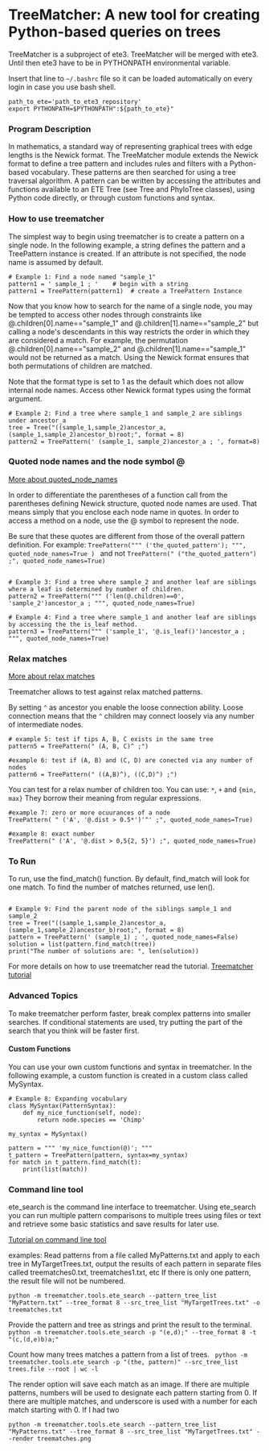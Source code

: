 # TreeMatcher: A new tool for creating Python-based queries on trees

TreeMatcher is a subproject of ete3.
TreeMatcher will be merged with ete3. Until then ete3 have to be in PYTHONPATH environmental variable.

Insert that line to `~/.bashrc` file so it can be loaded automatically on every login
in case you use bash shell.

```
path_to_ete='path_to_ete3_repository'
export PYTHONPATH=$PYTHONPATH":${path_to_ete}"
```

### Program Description

In mathematics, a standard way of representing graphical trees with edge lengths is the Newick format. The TreeMatcher module extends the Newick format to define a tree pattern and includes rules and filters with a Python-based vocabulary. These patterns are then searched for using a tree traversal algorithm. A pattern can be written by accessing the attributes and functions available to an ETE Tree (see Tree and PhyloTree classes), using Python code directly, or through custom functions and syntax.

### How to use treematcher

The simplest way to begin using treematcher is to create a pattern on a single node. In the following example, a string defines the pattern and a TreePattern instance is created. If an attribute is not specified, the node name is assumed by default.

```
# Example 1: Find a node named "sample_1"
pattern1 = ' sample_1 ; '	 # begin with a string
pattern1 = TreePattern(pattern1)  # create a TreePattern Instance

```

Now that you know how to search for the name of a single node, you may be tempted to access other nodes through constraints like @.children[0].name=="sample_1" and @.children[1].name=="sample_2" but calling a node's descendants in this way restricts the order in which they are considered a match. For example, the permutation @.children[0].name=="sample_2" and @.children[1].name=="sample_1" would not be returned as a match. Using the Newick format ensures that both permutations of children are matched.


Note that the format type is set to 1 as the default which does not allow internal node names. Access other Newick format types using the format argument.

```
# Example 2: Find a tree where sample_1 and sample_2 are siblings under ancestor_a
tree = Tree("((sample_1,sample_2)ancestor_a,(sample_1,sample_2)ancestor_b)root;", format = 8)
pattern2 = TreePattern(' (sample_1, sample_2)ancestor_a ; ', format=8)
```

### Quoted node names and the node symbol @
[More about quoted_node_names](https://github.com/etetoolkit/treematcher/blame/master/sdoc/tutorial/tutorial_treematcher.rst#L59)

In order to differentiate the parentheses of a function call from the parentheses defining Newick structure, quoted node names are used.
That means simply that you enclose each node name in quotes.
In order to access a method on a node, use the @ symbol to represent the node.

Be sure that these quotes are different from those of the overall pattern definition.
For example:
`TreePattern(""" ('the_quoted_pattern'); """, quoted_node_names=True ) `
and not
`TreePattern(" ("the_quoted_pattern") ;", quoted_node_names=True)`


```

# Example 3: Find a tree where sample_2 and another leaf are siblings where a leaf is determined by number of children.
pattern2 = TreePattern(""" ('len(@.children)==0', 'sample_2')ancestor_a ; """, quoted_node_names=True)

# Example 4: Find a tree where sample_1 and another leaf are siblings by accessing the the is_leaf method.
pattern3 = TreePattern(""" ('sample_1', '@.is_leaf()')ancestor_a ; """, quoted_node_names=True)
```

### Relax matches
[More about relax matches](https://github.com/etetoolkit/treematcher/blame/master/sdoc/tutorial/tutorial_treematcher.rst#L101)

Treematcher allows to test against relax matched patterns.

By setting ` ^ ` as ancestor you enable the loose connection ability.
Loose connection means that the ` ^ ` children may connect
loosely via any number of intermediate nodes.

```
# example 5: test if tips A, B, C exists in the same tree
pattern5 = TreePattern(" (A, B, C)^ ;")

#example 6: test if (A, B) and (C, D) are conected via any number of nodes
pattern6 = TreePattern(" ((A,B)^), ((C,D)^) ;")

```

You can test for a relax number of children too.
You can use:
` * `, ` + ` and ` {min, max} `
They borrow their meaning from regular expressions.

```
#example 7: zero or more ocuurances of a node
TreePattern( " ('A', '@.dist > 0.5*')'^' ;", quoted_node_names=True)

#example 8: exact number
TreePattern(" ('A', '@.dist > 0,5{2, 5}') ;", quoted_node_names=True)

```


### To Run
To run, use the find_match() function. By default, find_match will look for one match.
To find the number of matches returned, use len().

```

# Example 9: Find the parent node of the siblings sample_1 and sample_2
tree = Tree("((sample_1,sample_2)ancestor_a,(sample_1,sample_2)ancestor_b)root;", format = 8)
pattern = TreePattern(' (sample_1) ; ', quoted_node_names=False)
solution = list(pattern.find_match(tree))
print("The number of solutions are: ", len(solution))

```

For more details on how to use treematcher read the tutorial.
[Treematcher tutorial](https://github.com/etetoolkit/treematcher/blame/master/sdoc/tutorial/tutorial_treematcher.rst)


### Advanced Topics

To make treematcher perform faster, break complex patterns into smaller searches. If conditional statements are used, try putting the part of the search that you think will be faster first.

####  Custom Functions
You can use your own custom functions and syntax in treematcher.  In the following example, a custom function is created in a custom class called MySyntax.

```
# Example 8: Expanding vocabulary
class MySyntax(PatternSyntax):
	def my_nice_function(self, node):
		return node.species == 'Chimp'

my_syntax = MySyntax()

pattern = """ 'my_nice_function(@)'; """
t_pattern = TreePattern(pattern, syntax=my_syntax)
for match in t_pattern.find_match(t):
	print(list(match))

```

### Command line tool

ete_search is the command line interface to treematcher. Using ete_search you can run multiple
pattern comparisons to multiple trees using files or text and retrieve some basic statistics and
save results for later use.

[Tutorial on command line tool](https://github.com/etetoolkit/treematcher/blame/master/sdoc/tutorial/tutorial_treematcher.rst#L195)

examples:
Read patterns from a file called MyPatterns.txt and apply to each tree in MyTargetTrees.txt, output the results of each pattern in separate files called treematches0.txt, treematches1.txt, etc
If there is only one pattern, the result file will not be numbered.

`python -m treematcher.tools.ete_search --pattern_tree_list "MyPattern.txt" --tree_format 8 --src_tree_list "MyTargetTrees.txt" -o treematches.txt `

Provide the pattern and tree as strings and print the result to the terminal.
`python -m treematcher.tools.ete_search -p "(e,d);" --tree_format 8 -t "(c,(d,e)b)a;" `


Count how many trees matches a pattern from a list of trees.
` python -m treematcher.tools.ete_search -p "(the, pattern)" --src_tree_list trees.file --root | wc -l`


The render option will save each match as an image. If there are multiple patterns, numbers will be used to designate each pattern starting from 0.
If there are multiple matches, and underscore is used with a number for each match starting with 0. If I had two

`python -m treematcher.tools.ete_search --pattern_tree_list "MyPatterns.txt" --tree_format 8 --src_tree_list "MyTargetTrees.txt" --render treematches.png `
